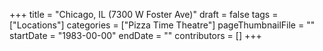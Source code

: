 +++
title = "Chicago, IL (7300 W Foster Ave)"
draft = false
tags = ["Locations"]
categories = ["Pizza Time Theatre"]
pageThumbnailFile = ""
startDate = "1983-00-00"
endDate = ""
contributors = []
+++
